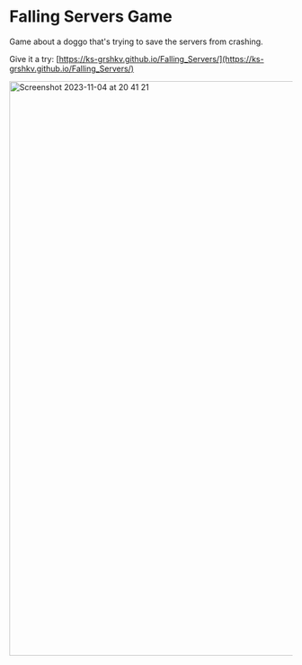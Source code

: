 # Falling Servers Game


Game about a doggo that's trying to save the servers from crashing. 

Give it a try:
[https://ks-grshkv.github.io/Falling_Servers/](https://ks-grshkv.github.io/Falling_Servers/)


<img width="1020" alt="Screenshot 2023-11-04 at 20 41 21" src="https://github.com/ks-grshkv/falling_servers/assets/103319207/0aba437e-d127-4bba-a1bb-0d086416c303">

